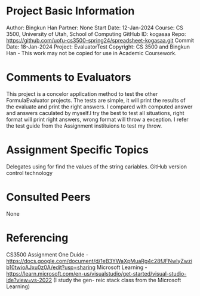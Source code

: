﻿# Project Basic Information
Author: Bingkun Han
Partner: None
Start Date: 12-Jan-2024
Course: CS 3500, University of Utah, School of Computing
GitHub ID: kogasaa
Repo: https://github.com/uofu-cs3500-spring24/spreadsheet-kogasaa.git
Commit Date: 18-Jan-2024
Project: EvaluatorTest
Copyright: CS 3500 and Bingkun Han - This work may not be copied for use in Academic Coursework.

# Comments to Evaluators
This project is a concelor application method to test the other FormulaEvaluator projects. The tests are simple, it will print 
the results of the evaluate and print the right answers. I compared with computed answer and answers caculated by myself.I try
the best to test all situations, right format will print right answers, wrong format will throw a exception. I refer the test 
guide from the Assignment instituions to test my throw.

# Assignment Specific Topics
Delegates using for find the values of the string cariables.
GitHub version control technology

# Consulted Peers
None

# Referencing
CS3500 Assignment One Duide - https://docs.google.com/document/d/1eB3YWaXpMuaRg4c28fJFNwlyZwzib10twioAJxu0z0A/edit?usp=sharing
Microsoft Learning - https://learn.microsoft.com/en-us/visualstudio/get-started/visual-studio-ide?view=vs-2022 (I study the gen-
reic stack class from the Microsoft Learning)